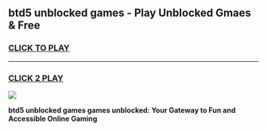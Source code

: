 
## btd5 unblocked games - Play Unblocked Gmaes & Free
<h3>
<a href="https://news.freeplayer.one?title=btd5_unblocked_games&ref=23F">CLICK TO PLAY</a></h3>
<hr>

<h3>
<a href="https://news.freeplayer.one?title=btd5_unblocked_games&ref=23F">CLICK 2 PLAY</a>
  
</h3>

<a href="https://news.freeplayer.one?title=btd5_unblocked_games&ref=23F/"><img src="https://clearcache.store/games.png"></a>


**btd5 unblocked games games unblocked: Your Gateway to Fun and Accessible Online Gaming**
